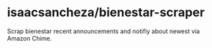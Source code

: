# isaacsancheza/bienestar-scraper
Scrap bienestar recent announcements and notifiy about newest via Amazon Chime.
